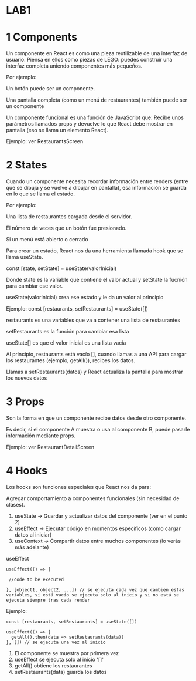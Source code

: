 # LAB1 
# 1 Components
Un componente en React es como una pieza reutilizable de una interfaz de usuario. Piensa en ellos como piezas de LEGO: puedes construir una interfaz completa uniendo componentes más pequeños.

Por ejemplo:

Un botón puede ser un componente.

Una pantalla completa (como un menú de restaurantes) también puede ser un componente

Un componente funcional es una función de JavaScript que:
Recibe unos parámetros llamados props y devuelve lo que React debe mostrar en pantalla (eso se llama un elemento React).

Ejemplo: ver RestaurantsScreen

# 2 States
Cuando un componente necesita recordar información entre renders (entre que se dibuja y se vuelve a dibujar en pantalla), esa información se guarda en lo que se llama el estado.

Por ejemplo:

Una lista de restaurantes cargada desde el servidor.

El número de veces que un botón fue presionado.

Si un menú está abierto o cerrado

Para crear un estado, React nos da una herramienta llamada hook que se llama useState.

const [state, setState] = useState(valorInicial)

Donde state es la variable que contiene el valor actual y setState la fucnión para cambiar ese valor. 

useState(valorInicial) crea ese estado y le da un valor al principio

Ejemplo: const [restaurants, setRestaurants] = useState([])

restaurants es una variables que va a contener una lista de restaurantes

setRestaurants es la función para cambiar esa lista

useState[] es que el valor inicial es una lista vacía

Al principio, restaurants está vacío [], cuando llamas a una API para cargar los restaurantes (ejemplo, getAll()), recibes los datos.

Llamas a setRestaurants(datos) y React actualiza la pantalla para mostrar los nuevos datos

# 3 Props

Son la forma en que un componente recibe datos desde otro componente.

Es decir, si el componente A muestra o usa al componente B, puede pasarle información mediante props.

Ejemplo: ver RestaurantDetailScreen

# 4 Hooks

Los hooks son funciones especiales que React nos da para:

Agregar comportamiento a componentes funcionales (sin necesidad de clases).

1. useState → Guardar y actualizar datos del componente (ver en el punto 2)
2. useEffect → Ejecutar código en momentos específicos (como cargar datos al iniciar)
3. useContext → Compartir datos entre muchos componentes (lo verás más adelante)

useEffect

    useEffect(() => {

     //code to be executed
   
    }, [object1, object2, ...]) // se ejecuta cada vez que cambien estas variables, si está vacío se ejecuta solo al inicio y si no está se ejecuta siempre tras cada render

Ejemplo: 

    const [restaurants, setRestaurants] = useState([])

    useEffect(() => {
      getAll().then(data => setRestaurants(data))
    }, []) // se ejecuta una vez al inicio

1. El componente se muestra por primera vez
2. useEffect se ejecuta solo al inicio '[]'
3. getAll() obtiene los restaurantes
4. setRestaurants(data) guarda los datos
